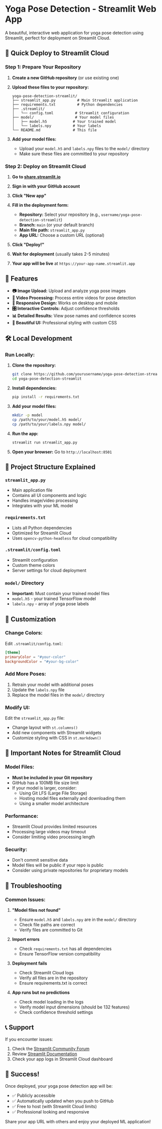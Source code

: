 # Yoga Pose Detection - Streamlit Web App

A beautiful, interactive web application for yoga pose detection using Streamlit, perfect for deployment on Streamlit Cloud.

## 🚀 Quick Deploy to Streamlit Cloud

### Step 1: Prepare Your Repository

1. **Create a new GitHub repository** (or use existing one)

2. **Upload these files to your repository:**
   ```
   yoga-pose-detection-streamlit/
   ├── streamlit_app.py          # Main Streamlit application
   ├── requirements.txt          # Python dependencies
   ├── .streamlit/
   │   └── config.toml          # Streamlit configuration
   ├── model/                   # Your model files
   │   ├── model.h5            # Your trained model
   │   └── labels.npy          # Your labels
   └── README.md               # This file
   ```

3. **Add your model files:**
   - Upload your `model.h5` and `labels.npy` files to the `model/` directory
   - Make sure these files are committed to your repository

### Step 2: Deploy on Streamlit Cloud

1. **Go to [share.streamlit.io](https://share.streamlit.io)**

2. **Sign in with your GitHub account**

3. **Click "New app"**

4. **Fill in the deployment form:**
   - **Repository:** Select your repository (e.g., `username/yoga-pose-detection-streamlit`)
   - **Branch:** `main` (or your default branch)
   - **Main file path:** `streamlit_app.py`
   - **App URL:** Choose a custom URL (optional)

5. **Click "Deploy!"**

6. **Wait for deployment** (usually takes 2-5 minutes)

7. **Your app will be live** at `https://your-app-name.streamlit.app`

## 🎯 Features

- **📷 Image Upload:** Upload and analyze yoga pose images
- **🎥 Video Processing:** Process entire videos for pose detection
- **📱 Responsive Design:** Works on desktop and mobile
- **🎛️ Interactive Controls:** Adjust confidence thresholds
- **📊 Detailed Results:** View pose names and confidence scores
- **🎨 Beautiful UI:** Professional styling with custom CSS

## 🛠️ Local Development

### Run Locally:

1. **Clone the repository:**
   ```bash
   git clone https://github.com/yourusername/yoga-pose-detection-streamlit.git
   cd yoga-pose-detection-streamlit
   ```

2. **Install dependencies:**
   ```bash
   pip install -r requirements.txt
   ```

3. **Add your model files:**
   ```bash
   mkdir -p model
   cp /path/to/your/model.h5 model/
   cp /path/to/your/labels.npy model/
   ```

4. **Run the app:**
   ```bash
   streamlit run streamlit_app.py
   ```

5. **Open your browser:** Go to `http://localhost:8501`

## 📁 Project Structure Explained

### `streamlit_app.py`
- Main application file
- Contains all UI components and logic
- Handles image/video processing
- Integrates with your ML model

### `requirements.txt`
- Lists all Python dependencies
- Optimized for Streamlit Cloud
- Uses `opencv-python-headless` for cloud compatibility

### `.streamlit/config.toml`
- Streamlit configuration
- Custom theme colors
- Server settings for cloud deployment

### `model/` Directory
- **Important:** Must contain your trained model files
- `model.h5` - your trained TensorFlow model
- `labels.npy` - array of yoga pose labels

## 🔧 Customization

### Change Colors:
Edit `.streamlit/config.toml`:
```toml
[theme]
primaryColor = "#your-color"
backgroundColor = "#your-bg-color"
```

### Add More Poses:
1. Retrain your model with additional poses
2. Update the `labels.npy` file
3. Replace the model files in the `model/` directory

### Modify UI:
Edit the `streamlit_app.py` file:
- Change layout with `st.columns()`
- Add new components with Streamlit widgets
- Customize styling with CSS in `st.markdown()`

## 🚨 Important Notes for Streamlit Cloud

### Model Files:
- **Must be included in your Git repository**
- GitHub has a 100MB file size limit
- If your model is larger, consider:
  - Using Git LFS (Large File Storage)
  - Hosting model files externally and downloading them
  - Using a smaller model architecture

### Performance:
- Streamlit Cloud provides limited resources
- Processing large videos may timeout
- Consider limiting video processing length

### Security:
- Don't commit sensitive data
- Model files will be public if your repo is public
- Consider using private repositories for proprietary models

## 🐛 Troubleshooting

### Common Issues:

1. **"Model files not found"**
   - Ensure `model.h5` and `labels.npy` are in the `model/` directory
   - Check file paths are correct
   - Verify files are committed to Git

2. **Import errors**
   - Check `requirements.txt` has all dependencies
   - Ensure TensorFlow version compatibility

3. **Deployment fails**
   - Check Streamlit Cloud logs
   - Verify all files are in the repository
   - Ensure requirements.txt is correct

4. **App runs but no predictions**
   - Check model loading in the logs
   - Verify model input dimensions (should be 132 features)
   - Check confidence threshold settings

## 📞 Support

If you encounter issues:
1. Check the [Streamlit Community Forum](https://discuss.streamlit.io/)
2. Review [Streamlit Documentation](https://docs.streamlit.io/)
3. Check your app logs in Streamlit Cloud dashboard

## 🎉 Success!

Once deployed, your yoga pose detection app will be:
- ✅ Publicly accessible
- ✅ Automatically updated when you push to GitHub
- ✅ Free to host (with Streamlit Cloud limits)
- ✅ Professional looking and responsive

Share your app URL with others and enjoy your deployed ML application!
